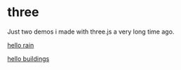 # three

Just two demos i made with three.js a very long time ago.

[hello rain](https://quinten.github.io/three/hello_rain.html)

[hello buildings](https://quinten.github.io/three/hello_buildings.html)
